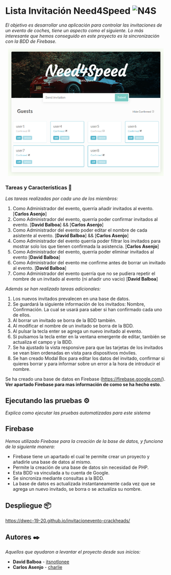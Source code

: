 # Lista Invitación Need4Speed <img src="/images/icon.ico" alt="N4S" width="64" height="64"/> 

_El objetivo es desarrollar una aplicación para controlar las invitaciones de un evento de coches, tiene un aspecto como el siguiente.
Lo más interesante que hemos conseguido en este proyecto es la sincronización con la BDD de Firebase._

<p align="center">
 <img src="/images/capture.PNG" alt="capture"  height="400"/> 
</p>

### Tareas y Características 🔧

_Las tareas realizadas por cada uno de los miembros:_

 1. Como Administrador del evento, querría añadir invitados al evento. [**Carlos Asenjo**]
 2. Como Administrador del evento, querría poder confirmar invitados al evento. [**David Balboa**] && [**Carlos Asenjo**]
 3. Como Administrador del evento poder editar el nombre de cada asistente al evento. [**David Balboa**] && [**Carlos Asenjo**]
 4. Como Administrador del evento querría poder filtrar los invitados para mostrar solo los que tienen confirmada la asistencia. [**Carlos Asenjo**]
 5. Como Administrador del evento, querría poder eliminar invitados al evento [**David Balboa**]
 6. Como Administrador del evento me confirme antes de borrar un invitado al evento. [**David Balboa**]
 7. Como Administrador del evento querría que no se pudiera repetir el nombre de un invitado al evento (ni añadir uno vacio) [**David Balboa**]
 
 _Además se han realizado tareas adicionales:_
 
 1. Los nuevos invitados prevalecen en una base de datos.
 2. Se guardará la siguiente información de los invitados: Nombre, Confirmación. La cual se usará para saber si han confirmado cada uno de ellos.
 3. Al borrar un invitado se borra de la BDD también.
 4. Al modificar el nombre de un invitado se borra de la BDD.
 5. Al pulsar la tecla enter se agrega un nuevo invitado al evento.
 6. Si pulsamos la tecla enter en la ventana emergente de editar, también se actualiza el campo y la BDD.
 7. Se ha ajustado la vista responsive para que las tarjetas de los invitados se vean bien ordenadas en vista para dispositivos móviles.
 8. Se han creado Modal Box para editar los datos del invitado, confirmar si quieres borrar y para informar sobre un error a la hora de introducir el nombre.
 
 Se ha creado una base de datos en Firebase (https://firebase.google.com/). **Ver apartado Firebase para mas información de como se ha hecho esto**.

## Ejecutando las pruebas ⚙️

_Explica como ejecutar las pruebas automatizadas para este sistema_

## Firebase

_Hemos utilizado Firebase para la creación de la base de datos, y funciona de la siguiente manera:_

  - Firebase tiene un apartado el cual te permite crear un proyecto y añadirle una base de datos al mismo.
  - Permite la creación de una base de datos sin necesidad de PHP.
  - Esta BDD va vinculada a tu cuenta de Google.
  - Se sincroniza mediante consultas a la BDD.
  - La base de datos es actualizada instantaneamente cada vez que se agrega un nuevo invitado, se borra o se actualiza su nombre.

## Despliegue 📦

https://dwec-19-20.github.io/invitacionevento-crackheads/

## Autores ✒️

_Aquellos que ayudaron a levantar el proyecto desde sus inicios:_

* **David Balboa** - [itsnotlonee](https://github.com/itsnotLonee)
* **Carlos Asenjo** - [charlie](https://github.com/CarlosAsenjo)
